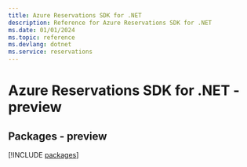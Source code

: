 ```yaml
---
title: Azure Reservations SDK for .NET
description: Reference for Azure Reservations SDK for .NET
ms.date: 01/01/2024
ms.topic: reference
ms.devlang: dotnet
ms.service: reservations
---
```

# Azure Reservations SDK for .NET - preview
## Packages - preview
[!INCLUDE [packages](reservations-index.md)]